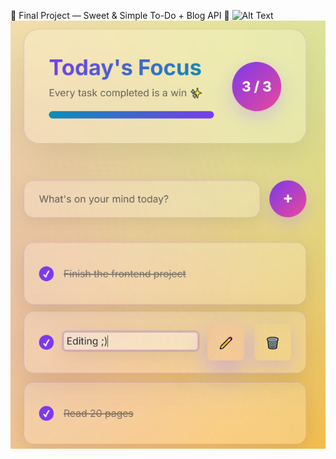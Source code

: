 🧁 Final Project — Sweet & Simple To-Do + Blog API 🍭
![Alt Text](C:\Users\Lenovo\Downloads\final-project\frontend-todo\images\frontend.png)
![Alt Text](frontend-todo\images\light.png)
